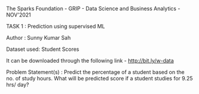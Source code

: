 The Sparks Foundation - GRIP - Data Science and Business Analytics - NOV'2021

TASK 1 : Prediction using supervised ML

Author : Sunny Kumar Sah

Dataset used: Student Scores

It can be downloaded through the following link - http://bit.ly/w-data

Problem Statement(s) :
Predict the percentage of a student based on the no. of study hours.
What will be predicted score if a student studies for 9.25 hrs/ day?

